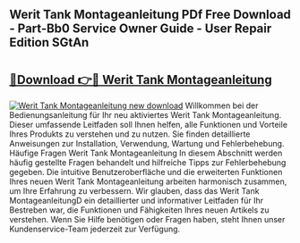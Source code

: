 ## Werit Tank Montageanleitung PDf Free Download - Part-Bb0 Service Owner Guide - User Repair Edition SGtAn

# <h2><a href="http://df8nha.blite.top/?on=Werit+Tank+Montageanleitung">🔗Download 👉🔴 Werit Tank Montageanleitung</a></h2>

[![Werit Tank Montageanleitung new download](https://i.imgur.com/lujVjoI.png)](http://df8nha.blite.top/?on=Werit+Tank+Montageanleitung)
Willkommen bei der Bedienungsanleitung für Ihr neu aktiviertes Werit Tank Montageanleitung. Dieser umfassende Leitfaden soll Ihnen helfen, alle Funktionen und Vorteile Ihres Produkts zu verstehen und zu nutzen. Sie finden detaillierte Anweisungen zur Installation, Verwendung, Wartung und Fehlerbehebung. Häufige Fragen Werit Tank Montageanleitung In diesem Abschnitt werden häufig gestellte Fragen behandelt und hilfreiche Tipps zur Fehlerbehebung gegeben. Die intuitive Benutzeroberfläche und die erweiterten Funktionen Ihres neuen Werit Tank Montageanleitung arbeiten harmonisch zusammen, um Ihre Erfahrung zu verbessern. Wir glauben, dass das Werit Tank MontageanleitungD ein detaillierter und informativer Leitfaden für Ihr Bestreben war, die Funktionen und Fähigkeiten Ihres neuen Artikels zu verstehen. Wenn Sie Hilfe benötigen oder Fragen haben, steht Ihnen unser Kundenservice-Team jederzeit zur Verfügung.
